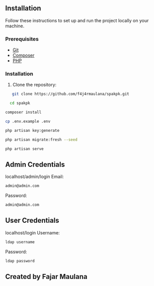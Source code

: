 ## Installation

Follow these instructions to set up and run the project locally on your machine.

### Prerequisites

- [Git](https://git-scm.com/)
- [Composer](https://getcomposer.org/)
- [PHP](https://www.php.net/)

### Installation

1. Clone the repository:

```bash
   git clone https://github.com/f4j4rmaulana/spakpk.git
```
 ```bash
   cd spakpk
```

 ```bash
composer install
```
 ```bash
cp .env.example .env
```
```bash
php artisan key:generate
 ```
 ```bash
 php artisan migrate:fresh --seed
```
 ```bash
 php artisan serve
```

## Admin Credentials
localhost/admin/login
Email: 
```bash 
admin@admin.com
```
Password: 
```bash
admin@admin.com
```

## User Credentials
localhost/login
Username: 
```bash 
ldap username
```
Password: 
```bash
ldap password
```

## Created by Fajar Maulana
